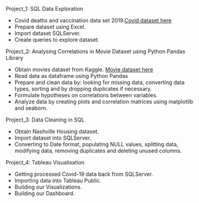Project_1: SQL Data Exploration
- Covid deaths and vaccination data set 2019.[Covid dataset here](https://ourworldindata.org/covid-deaths) 
- Prepare dataset using Excel.
- Import dataset SQLServer.
- Create queries to explore dataset. 

Project_2: Analysing Correlations in Movie Dataset using Python Pandas Library
- Obtain movies dataset from Kaggle. [Movie dataset here](https://www.kaggle.com/datasets/danielgrijalvas/movies?resource=download&SSORegistrationToken=CfDJ8EnTcgNki7pNlcBNxcx19buOSfeBROXkEgYX0pkZOcR4CL1TZH950QS4gS-qfPHzeBz8m1zO7g0rYQqSyyAKIH2nVJqtLZt57C4I9mzmEvRSagt_DApNRAXoGjQ3MOs6qecvH1TSfvlpIYgJ-3IVRzFErjJv_NAFdTIDhUz3UsW9pkTvDfI_d1HG58M9gc5LJ5kT1CJnrEnRFbnCkf9cnF0SAHh9X0B499nEilI4DOsJcjtuTtXT-cwQymr6CtX6Q2R3fthXarcN5EKcbzin7j41uYS2QX34tuUrDMyBeZpa9Qb697gn3L4xePSGVz06I1f9DQMASQwaGz5scr3ULNrgXyQ&DisplayName=Rahul%20Raj) 
- Read data as dataframe using Python Pandas
- Prepare and clean data by: looking for missing data, converting data types, sorting and by 
  dropping duplicates if necessary.
- Formulate hypotheses on correlations between variables.
- Analyze data by creating plots and correlation matrices using matplotlib and seaborn.

Project_3: Data Cleaning in SQL
- Obtain Nashville Housing dataset.
- Import dataset into SQLServer.
- Converting to Date format, populating NULL values, splitting data, modifying data, removing 
  duplicates and deleting unused columns.

Project_4: Tableau Visualisation
- Getting processed Covid-19 data back from SQLServer. 
- Importing data into Tableau Public.
- Building our Visualizations.
- Building our Dashboard.
